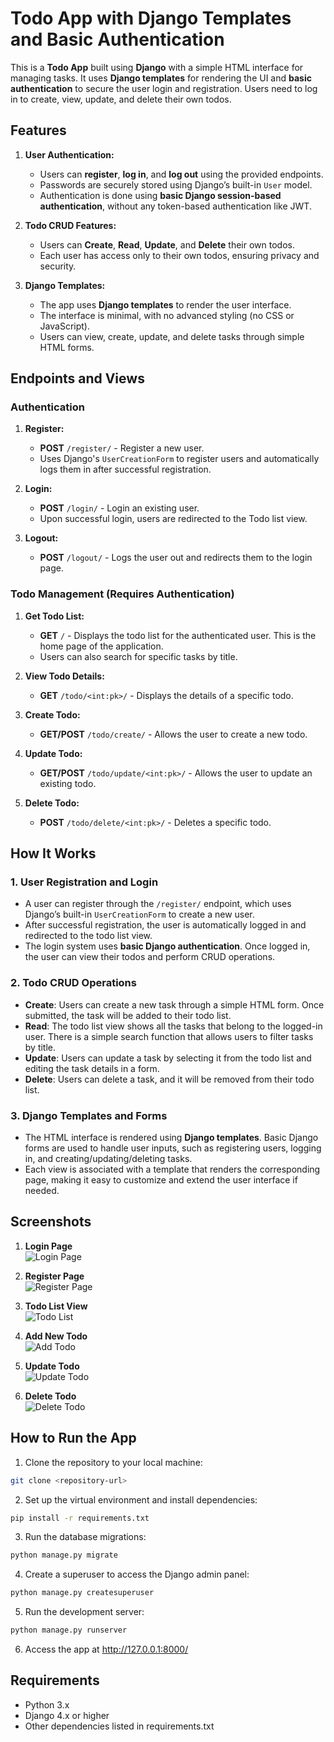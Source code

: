 # Todo App with Django Templates and Basic Authentication

This is a **Todo App** built using **Django** with a simple HTML interface for managing tasks. It uses **Django templates** for rendering the UI and **basic authentication** to secure the user login and registration. Users need to log in to create, view, update, and delete their own todos. 

## Features

1. **User Authentication:**
   - Users can **register**, **log in**, and **log out** using the provided endpoints.
   - Passwords are securely stored using Django’s built-in `User` model.
   - Authentication is done using **basic Django session-based authentication**, without any token-based authentication like JWT.
   
2. **Todo CRUD Features:**
   - Users can **Create**, **Read**, **Update**, and **Delete** their own todos.
   - Each user has access only to their own todos, ensuring privacy and security.

3. **Django Templates:**
   - The app uses **Django templates** to render the user interface.
   - The interface is minimal, with no advanced styling (no CSS or JavaScript).
   - Users can view, create, update, and delete tasks through simple HTML forms.

## Endpoints and Views

### Authentication

1. **Register:**
   - **POST** `/register/` - Register a new user.
   - Uses Django's `UserCreationForm` to register users and automatically logs them in after successful registration.

2. **Login:**
   - **POST** `/login/` - Login an existing user.
   - Upon successful login, users are redirected to the Todo list view.

3. **Logout:**
   - **POST** `/logout/` - Logs the user out and redirects them to the login page.

### Todo Management (Requires Authentication)

1. **Get Todo List:**
   - **GET** `/` - Displays the todo list for the authenticated user. This is the home page of the application.
   - Users can also search for specific tasks by title.

2. **View Todo Details:**
   - **GET** `/todo/<int:pk>/` - Displays the details of a specific todo.

3. **Create Todo:**
   - **GET/POST** `/todo/create/` - Allows the user to create a new todo.

4. **Update Todo:**
   - **GET/POST** `/todo/update/<int:pk>/` - Allows the user to update an existing todo.

5. **Delete Todo:**
   - **POST** `/todo/delete/<int:pk>/` - Deletes a specific todo.

## How It Works

### 1. User Registration and Login
- A user can register through the `/register/` endpoint, which uses Django’s built-in `UserCreationForm` to create a new user.
- After successful registration, the user is automatically logged in and redirected to the todo list view.
- The login system uses **basic Django authentication**. Once logged in, the user can view their todos and perform CRUD operations.

### 2. Todo CRUD Operations
- **Create**: Users can create a new task through a simple HTML form. Once submitted, the task will be added to their todo list.
- **Read**: The todo list view shows all the tasks that belong to the logged-in user. There is a simple search function that allows users to filter tasks by title.
- **Update**: Users can update a task by selecting it from the todo list and editing the task details in a form.
- **Delete**: Users can delete a task, and it will be removed from their todo list.

### 3. Django Templates and Forms
- The HTML interface is rendered using **Django templates**. Basic Django forms are used to handle user inputs, such as registering users, logging in, and creating/updating/deleting tasks.
- Each view is associated with a template that renders the corresponding page, making it easy to customize and extend the user interface if needed.

## Screenshots

1. **Login Page**  
   ![Login Page](img_ss/login_page.png)

2. **Register Page**  
   ![Register Page](img_ss/register_page.png)

3. **Todo List View**  
   ![Todo List](img_ss/todo_list.png)

4. **Add New Todo**  
   ![Add Todo](img_ss/add_todo.png)

5. **Update Todo**  
   ![Update Todo](img_ss/update_todo.png)

6. **Delete Todo**  
   ![Delete Todo](img_ss/delete_todo.png)

## How to Run the App

1.	Clone the repository to your local machine:
  ```bash
  git clone <repository-url>
  ```
2. Set up the virtual environment and install dependencies:
  ```bash
  pip install -r requirements.txt
  ```
3. Run the database migrations:
  ```bash
  python manage.py migrate
  ```
4. Create a superuser to access the Django admin panel:
  ```bash
  python manage.py createsuperuser
  ```
5. Run the development server:
  ```bash
  python manage.py runserver
  ```
6. Access the app at http://127.0.0.1:8000/

## Requirements
- Python 3.x
- Django 4.x or higher
- Other dependencies listed in requirements.txt
